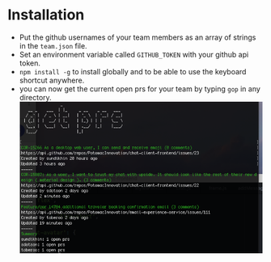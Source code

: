 # Installation
- Put the github usernames of your team members as an array of strings in the `team.json` file.
- Set an environment variable called `GITHUB_TOKEN` with your github api token.
- `npm install -g` to install globally and to be able to use the keyboard shortcut anywhere.
- you can now get the current open prs for your team by typing `gop` in any directory.
![screenshot](https://raw.githubusercontent.com/sdotson/get-open-prs/master/screenshot.png)
